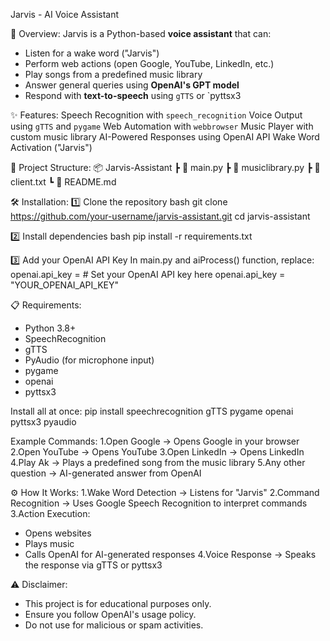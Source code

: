 Jarvis - AI Voice Assistant

📌 Overview:
Jarvis is a Python-based **voice assistant** that can:
- Listen for a wake word ("Jarvis")
- Perform web actions (open Google, YouTube, LinkedIn, etc.)
- Play songs from a predefined music library
- Answer general queries using **OpenAI's GPT model**
- Respond with **text-to-speech** using `gTTS` or `pyttsx3

✨ Features:
Speech Recognition with `speech_recognition`
Voice Output using `gTTS` and `pygame`
Web Automation with `webbrowser`
Music Player with custom music library
AI-Powered Responses using OpenAI API
Wake Word Activation ("Jarvis")

📂 Project Structure:
📦 Jarvis-Assistant
┣ 📜 main.py 
┣ 📜 musiclibrary.py 
┣ 📜 client.txt
┗ 📜 README.md 

🛠 Installation:
1️⃣ Clone the repository
bash
git clone https://github.com/your-username/jarvis-assistant.git
cd jarvis-assistant

2️⃣ Install dependencies
bash
pip install -r requirements.txt

3️⃣ Add your OpenAI API Key
In main.py and aiProcess() function, replace:
openai.api_key = # Set your OpenAI API key here
openai.api_key = "YOUR_OPENAI_API_KEY"

📋 Requirements:
* Python 3.8+
* SpeechRecognition
* gTTS
* PyAudio (for microphone input)
* pygame
* openai
* pyttsx3
  
Install all at once:
pip install speechrecognition gTTS pygame openai pyttsx3 pyaudio

Example Commands:
1.Open Google → Opens Google in your browser
2.Open YouTube → Opens YouTube
3.Open LinkedIn → Opens LinkedIn
4.Play Ak → Plays a predefined song from the music library
5.Any other question → AI-generated answer from OpenAI


⚙️ How It Works:
1.Wake Word Detection → Listens for "Jarvis"
2.Command Recognition → Uses Google Speech Recognition to interpret commands
3.Action Execution:
  * Opens websites
  * Plays music
  * Calls OpenAI for AI-generated responses
4.Voice Response → Speaks the response via gTTS or pyttsx3

⚠️ Disclaimer:
- This project is for educational purposes only.
- Ensure you follow OpenAI's usage policy.
- Do not use for malicious or spam activities.

